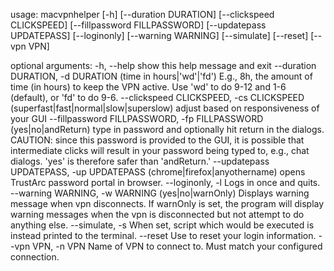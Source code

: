usage: macvpnhelper [-h] [--duration DURATION] [--clickspeed CLICKSPEED]
                    [--fillpassword FILLPASSWORD] [--updatepass UPDATEPASS]
                    [--loginonly] [--warning WARNING] [--simulate] [--reset]
                    [--vpn VPN]

optional arguments:
  -h, --help            show this help message and exit
  --duration DURATION, -d DURATION
                        (time in hours|'wd'|'fd') E.g., 8h, the amount of time
                        (in hours) to keep the VPN active. Use 'wd' to do 9-12
                        and 1-6 (default), or 'fd' to do 9-6.
  --clickspeed CLICKSPEED, -cs CLICKSPEED
                        (superfast|fast|normal|slow|superslow) adjust based on
                        responsiveness of your GUI
  --fillpassword FILLPASSWORD, -fp FILLPASSWORD
                        (yes|no|andReturn) type in password and optionally hit
                        return in the dialogs. CAUTION: since this password is
                        provided to the GUI, it is possible that intermediate
                        clicks will result in your password being typed to,
                        e.g., chat dialogs. 'yes' is therefore safer than
                        'andReturn.'
  --updatepass UPDATEPASS, -up UPDATEPASS
                        (chrome|firefox|anyothername) opens TrustArc password
                        portal in browser.
  --loginonly, -l       Logs in once and quits.
  --warning WARNING, -w WARNING
                        (yes|no|warnOnly) Displays warning message when vpn
                        disconnects. If warnOnly is set, the program will
                        display warning messages when the vpn is disconnected
                        but not attempt to do anything else.
  --simulate, -s        When set, script which would be executed is instead
                        printed to the terminal.
  --reset               Use to reset your login information.
  --vpn VPN, -n VPN     Name of VPN to connect to. Must match your configured
                        connection.